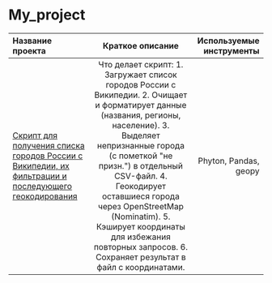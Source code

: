 # My_project

| Название проекта  | Краткое описание  | Используемые инструменты |
|:----------------- |:-----------------:| ------------------------:|
|  [Скрипт для получения списка городов России с Википедии, их фильтрации и последующего геокодирования](https://github.com/NatalyaMoroz/My_project/blob/main/russian_cities_with_coords.py)                | Что делает скрипт:   1. Загружает список городов России с Википедии.   2. Очищает и форматирует данные (названия, регионы, население).   3. Выделяет непризнанные города (с пометкой "не призн.") в отдельный CSV-файл.   4. Геокодирует оставшиеся города через OpenStreetMap (Nominatim).   5. Кэширует координаты для избежания повторных запросов.   6. Сохраняет результат в файл с координатами. | Phyton, Pandas,  geopy  |
